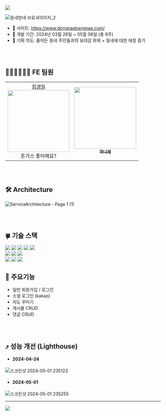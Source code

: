 <img src="https://capsule-render.vercel.app/api?type=waving&color=0:85daff,100:6799fe&height=180&text=동네방네&animation=&fontColor=ffffff&fontSize=70" />

![동네방네 브로셔이미지_2](https://github.com/Nawabali-project/Nawabali-FE/assets/80045891/04580244-b863-4ccc-a356-f513ba0c5a50)

* 🔗 사이트: https://www.dongnaebangnae.com/
* 📆 개발 기간: 2024년 03월 26일 ~ 05월 06일 (총 6주)
* 🌱 기획 의도: 줄어든 동네 주민들과의 유대감 회복 + 동네에 대한 애정 증가


<br><br>
## 🧑🏻‍💻👩🏻‍💻 FE 팀원
<table>
  <tbody>
    <tr>
      <td align="center">
        <a href="https://github.com/inhachoi">최경일</a><br />
        <img src="https://scontent-ssn1-1.cdninstagram.com/v/t51.2885-15/387265705_688108082998779_5231387308078165349_n.jpg?stp=dst-jpg_s150x150&_nc_ht=scontent-ssn1-1.cdninstagram.com&_nc_cat=103&_nc_ohc=VqkETrfmL_EQ7kNvgEz6-fE&edm=AGXveE0BAAAA&ccb=7-5&oh=00_AfAokniF-Ao9PXx3EFNym1c8mseIwhiJYnrkuLYkRZ5aaA&oe=66382C92&_nc_sid=cf751b" width="200px;" alt=""/><br />
         돈가스 좋아해요? <br />
        </td>
      <td align="center"><a href="https://github.com/1roo"><img src="https://scontent-ssn1-1.cdninstagram.com/v/t51.12442-15/69368022_980938318926608_4714438118412745851_n.jpg?stp=c0.398.1024.1024a_dst-jpg_e35_s150x150&_nc_ht=scontent-ssn1-1.cdninstagram.com&_nc_cat=108&_nc_ohc=YjyM_2KJLjcQ7kNvgGYoJvc&edm=AGXveE0BAAAA&ccb=7-5&oh=00_AfANWQdR07IR3pkt-AVZfkHDuHN0o4KrN9koCeWCXOnnyw&oe=66343A24&_nc_sid=cf751b" width="200px;" fontSize="30px" alt=""/><br /><sub><b> 하나래 </b></sub></a><br /></td>
    </tr>
  </tbody>
</table>


<br><br>
## 🛠 Architecture
![ServiceArchitecture - Page 1 (1)](https://github.com/Nawabali-project/Nawabali-FE/assets/80045891/544a2684-a5ff-4759-8617-1f3c8de7ea36)


<br><br>
## 🍀 기술 스택
<div align='left'>
  <img src="https://img.shields.io/badge/html5-E34F26?style=for-the-badge&logo=html5&logoColor=white"> 
  <img src="https://img.shields.io/badge/css-1572B6?style=for-the-badge&logo=css3&logoColor=white"> 
  <img src="https://img.shields.io/badge/javascript-F7DF1E?style=for-the-badge&logo=javascript&logoColor=black"> 
  <img src="https://img.shields.io/badge/TypeScript-3178C6?style=for-the-badge&logo=typescript&logoColor=white">
  <img src="https://img.shields.io/badge/react-61DAFB?style=for-the-badge&logo=react&logoColor=black"> 
  <br>
  <img src="https://img.shields.io/badge/socket.io--client-007CE2?style=for-the-badge&logo=axios&logoColor=white">
  <img src="https://img.shields.io/badge/Axios-%23593d88.svg?style=for-the-badge&logoColor=000000">
  <img src="https://img.shields.io/badge/styled--components-DB7093?style=for-the-badge&logo=styled-components&logoColor=white">
  <br>
  <img src="https://img.shields.io/badge/GitHub%20Actions-232F3E?style=for-the-badge&logo=GitHubActions&logoColor=2088FF"/>
  <img src="https://img.shields.io/badge/github-181717?style=for-the-badge&logo=github&logoColor=white">
  <img src="https://img.shields.io/badge/git-F05032?style=for-the-badge&logo=git&logoColor=white">
  <br>
</div>

## 🔎 주요기능
* 일반 회원가입 / 로그인 
* 소셜 로그인 (kakao)
* 지도 꾸미기
* 게시물 CRUD
* 댓글 CRUD


<br><br>
## ⤴️ 성능 개선 (Lighthouse)

* #### 2024-04-24
![스크린샷 2024-05-01 235123](https://github.com/Nawabali-project/Nawabali-FE/assets/80045891/5f937f8d-3b2d-44ad-9be0-ec1b61fce0e9)

* #### 2024-05-01
![스크린샷 2024-05-01 235255](https://github.com/Nawabali-project/Nawabali-FE/assets/80045891/6086b80d-3303-4223-858f-c9256937e268)


---

<img src="https://capsule-render.vercel.app/api?type=waving&color=0:85daff,180:6799fe&height=100&section=footer" />
